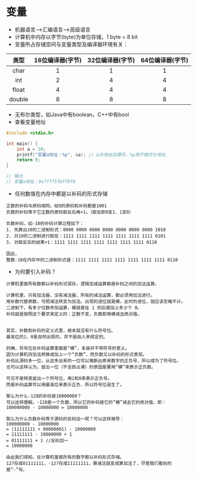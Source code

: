 
变量
=========

- 机器语言——>汇编语言——>高级语言
- 计算机中内存以字节(byte)为单位存储，1 byte = 8 bit
- 变量所占存储空间与变量类型及编译器环境有关：

| 类型       | 16位编译器(字节) | 32位编译器(字节) | 64位编译器(字节) |
|:----------:|:----------------:|:----------------:|:----------------:|
| char       | 1                | 1                | 1                |
| int        | 2                | 4                | 4                |
| float      | 4                | 4                | 4                |
| double     | 8                | 8                | 8                |

- 无布尔类型，如Java中有boolean，C++中有bool
- 查看变量地址

```c
#include <stdio.h>

int main() {
    int a = 10;
    printf("变量a地址：%p", &a); // &为地址运算符，%p用于格式化地址
    return 0;
}

// 输出
// 变量a地址：0x7fff5fbff8f8
```

- 任何数值在内存中都是以补码的形式存储

```
正数的补码与原码相同。如9的原码和补码都是1001
负数的补码等于它正数的原码取反后再+1。（取反即0变1、1变0）

负数补码，如-10的补码计算过程如下：
1. 先算出10的二进制形式：0000 0000 0000 0000 0000 0000 0000 1010
2. 对10的二进制进行取反：1111 1111 1111 1111 1111 1111 1111 0101
3. 对取反后的结果+1：1111 1111 1111 1111 1111 1111 1111 0110

因此，
整数-10在内存中的二进制形式是：1111 1111 1111 1111 1111 1111 1111 0110
```

- 为何要引入补码？

```
计算机里面所有数都以补码形式保存，逻辑加减运算都是补码之间的加法运算。

计算机里，只有加法器，没有减法器，所有的减法运算，都必须用加法进行。
用补数代替原数，可把减法转变为加法。出现的进位就是模，此时的进位，就应该忽略不计。
二进制下，有多少位数参加运算，模就是在 1 的后面加上多少个 0。
补码就是按照这个要求来定义的：正数不变，负数即用模减去绝对值。


其实，补数和补码的定义式里，根本就没有什么符号位。
最高位的1、0是自然出现的，并不是由人来规定的。

的确，符号位在补码运算里面是“模”，本身并不带符号的意义。
因为计算机将加法转换成加上一个“负数”，而负数又以补码的形式表现。
补码比源码多一位，从这多出来的一位可以推断出原来数字的正负号，所以成为了符号位。
也可以这样认为，留出一位（不全部占满）的原因是要用“模”来表示正负数。

可见不是特意留出一个符号位，用1和0来表示正负号。
而是补码运算可以用最高位来表示正负，所以符号位诞生了。

那么为什么-128的补码是10000000？
可以这样理解。-128是一个负数，所以它的补码是它的“模”减去它的绝对值，即：
100000000 - 10000000 = 10000000

那么为什么负数补码等于源码的反码加一呢？可以这样推导：
100000000 - 10000000
= (11111111 + 00000001) - 10000000
= 11111111 - 10000000 + 1
= 01111111 + 1 //反码加一
= 10000000

由此我们得知，在计算机里面所有的数字都以补码形式存储。
127存成01111111，-127存成11111111，算减法就变成算加法了，尽管我们看到的是“-”号。
```
